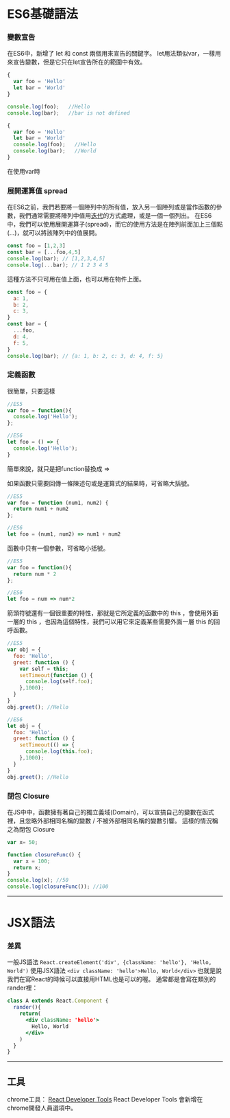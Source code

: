 # ES6基礎語法

### 變數宣告
在ES6中，新增了 let 和 const 兩個用來宣告的關鍵字。
let用法類似var，一樣用來宣告變數，但是它只在let宣告所在的範圍中有效。
```jsx
{
  var foo = 'Hello'
  let bar = 'World'
}

console.log(foo);   //Hello
console.log(bar);   //bar is not defined
```
```jsx
{
  var foo = 'Hello'
  let bar = 'World'
  console.log(foo);   //Hello
  console.log(bar);   //World
}
```
在使用var時


### 展開運算值 spread
在ES6之前，我們若要將一個陣列中的所有值，放入另一個陣列或是當作函數的參數，我們通常需要將陣列中值用[迭代](https://zh.wikipedia.org/wiki/%E8%BF%AD%E4%BB%A3)的方式處理，或是一個一個列出。
在ES6中，我們可以使用展開運算子(spread)，而它的使用方法是在陣列前面加上三個點(...)，就可以將該陣列中的值展開。
```jsx
const foo = [1,2,3]
const bar = [...foo,4,5]
console.log(bar); // [1,2,3,4,5]
console.log(...bar); // 1 2 3 4 5
```

這種方法不只可用在值上面，也可以用在物件上面。
```jsx
const foo = {
  a: 1,
  b: 2,
  c: 3,
}
const bar = {
  ...foo,
  d: 4,
  f: 5,
}
console.log(bar); // {a: 1, b: 2, c: 3, d: 4, f: 5}
```


### 定義函數
很簡單，只要這樣
```jsx
//ES5
var foo = function(){
  console.log('Hello');
};

//ES6
let foo = () => {
  console.log('Hello');
}
```
簡單來說，就只是把function替換成 =>

如果函數只需要回傳一條陳述句或是運算式的結果時，可省略大括號。
```jsx
//ES5
var foo = function (num1, num2) {
  return num1 + num2
};

//ES6
let foo = (num1, num2) => num1 + num2
```

函數中只有一個參數，可省略小括號。
```jsx
//ES5
var foo = function(){
  return num * 2
};

//ES6
let foo = num => num*2
```

箭頭符號還有一個很重要的特性，那就是它所定義的函數中的 this ，會使用外面一層的 this ，也因為這個特性，我們可以用它來定義某些需要外面一層 this 的回呼函數。
```jsx
//ES5
var obj = {
  foo: 'Hello',
  greet: function () {
    var self = this;
    setTimeout(function () {
      console.log(self.foo);
    },1000);
  }
}
obj.greet(); //Hello

//ES6
let obj = {
  foo: 'Hello',
  greet: function () {
    setTimeout(() => {
      console.log(this.foo);
    },1000);
  }
}
obj.greet(); //Hello
```

### 閉包 Closure
在JS中中，函數擁有著自己的獨立義域(Domain)，可以宣搞自己的變數在函式裡，且忽略外部相同名稱的變數 / 不被外部相同名稱的變數引響。
這樣的情況稱之為閉包 Closure
```jsx
var x= 50;

function closureFunc() {
  var x = 100;
  return x;
}
console.log(x); //50
console.log(closureFunc()); //100
```
---
# JSX語法
### 差異
一般JS語法
`React.createElement('div', {className: 'hello'}, 'Hello, World')`
使用JSX語法
`<div className: 'hello'>Hello, World</div>`
也就是說我們在寫React的時候可以直接用HTML也是可以的喔。
通常都是會寫在類別的rander裡：
```jsx
class A extends React.Component {
  rander(){
    return(
      <div className: 'hello'>
        Hello, World
      </div>
    )
  }
}
```
---
## 工具
chrome工具：
  [React Developer Tools](https://chrome.google.com/webstore/detail/react-developer-tools/fmkadmapgofadopljbjfkapdkoienihi)
  React Developer Tools 會新增在chrome開發人員選項中。